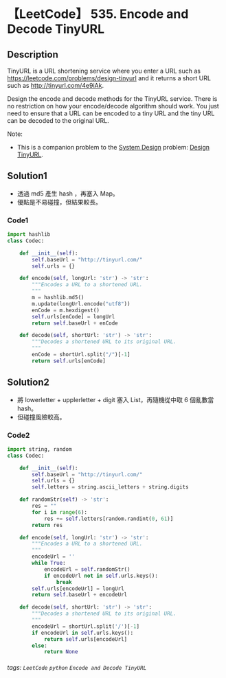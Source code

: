 # 【LeetCode】 535. Encode and Decode TinyURL

## Description
TinyURL is a URL shortening service where you enter a URL such as https://leetcode.com/problems/design-tinyurl and it returns a short URL such as http://tinyurl.com/4e9iAk.

Design the encode and decode methods for the TinyURL service. There is no restriction on how your encode/decode algorithm should work. You just need to ensure that a URL can be encoded to a tiny URL and the tiny URL can be decoded to the original URL.

Note:

+ This is a companion problem to the [System Design](https://leetcode.com/discuss/interview-question/system-design/?currentPage=1&orderBy=hot&query=)
 problem: [Design TinyURL](https://leetcode.com/problems/encode-and-decode-tinyurl/).


## Solution1
* 透過 md5 產生 hash ，再塞入 Map。
* 優點是不易碰撞，但結果較長。

### Code1
```python
import hashlib
class Codec:

    def __init__(self):
        self.baseUrl = "http://tinyurl.com/"
        self.urls = {}

    def encode(self, longUrl: 'str') -> 'str':
        """Encodes a URL to a shortened URL.
        """
        m = hashlib.md5()
        m.update(longUrl.encode("utf8"))
        enCode = m.hexdigest()
        self.urls[enCode] = longUrl
        return self.baseUrl + enCode

    def decode(self, shortUrl: 'str') -> 'str':
        """Decodes a shortened URL to its original URL.
        """
        enCode = shortUrl.split("/")[-1]
        return self.urls[enCode]
```
## Solution2
* 將 lowerletter + upplerletter + digit 塞入 List，再隨機從中取 6 個亂數當 hash。
* 但碰撞風險較高。

### Code2
```python
import string, random
class Codec:

    def __init__(self):
        self.baseUrl = "http://tinyurl.com/"
        self.urls = {}
        self.letters = string.ascii_letters + string.digits

    def randomStr(self) -> 'str':
        res = ""
        for i in range(6):
            res += self.letters[random.randint(0, 61)]
        return res

    def encode(self, longUrl: 'str') -> 'str':
        """Encodes a URL to a shortened URL.
        """
        encodeUrl = ''
        while True:
            encodeUrl = self.randomStr()
            if encodeUrl not in self.urls.keys():
                break
        self.urls[encodeUrl] = longUrl
        return self.baseUrl + encodeUrl

    def decode(self, shortUrl: 'str') -> 'str':
        """Decodes a shortened URL to its original URL.
        """
        encodeUrl = shortUrl.split('/')[-1]
        if encodeUrl in self.urls.keys():
            return self.urls[encodeUrl]
        else:
            return None
```

###### tags: `LeetCode` `python` `Encode and Decode TinyURL` 